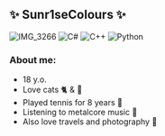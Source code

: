 ## ✨ Sunr1seColours ✨
![IMG_3266](https://github.com/Sunr1seColours/Sunr1seColours/assets/138494299/a73a4c6b-5a11-4ba0-ab8b-0b940dc7dba2)
![C#](https://img.shields.io/badge/c%23-%23239120.svg?style=for-the-badge&logo=csharp&logoColor=white)
![C++](https://img.shields.io/badge/c++-%2300599C.svg?style=for-the-badge&logo=c%2B%2B&logoColor=white)
![Python](https://img.shields.io/badge/python-3670A0?style=for-the-badge&logo=python&logoColor=ffdd54)



### About me:
* 18 y.o.
* Love cats 🐈 & 🐠
* Played tennis for 8 years 🎾
* Listening to metalcore music 🎸
* Also love travels and photography 🌅
